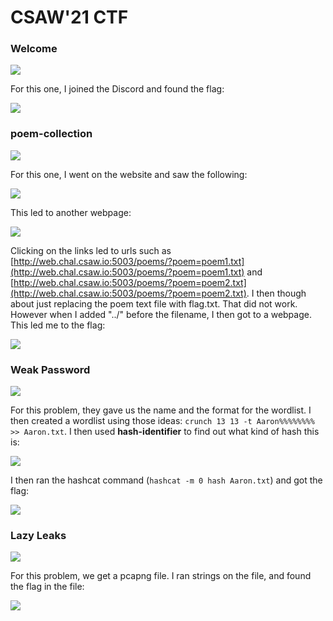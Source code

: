 # CSAW'21 CTF

### Welcome

![](../../.gitbook/assets/image%20%28217%29.png)

For this one, I joined the Discord and found the flag:

![](../../.gitbook/assets/image%20%28249%29.png)

### poem-collection

![](../../.gitbook/assets/image%20%28265%29.png)

For this one, I went on the website and saw the following:

![](../../.gitbook/assets/image%20%28264%29.png)

This led to another webpage:

![](../../.gitbook/assets/image%20%28226%29.png)

Clicking on the links led to urls such as [http://web.chal.csaw.io:5003/poems/?poem=poem1.txt](http://web.chal.csaw.io:5003/poems/?poem=poem1.txt) and [http://web.chal.csaw.io:5003/poems/?poem=poem2.txt](http://web.chal.csaw.io:5003/poems/?poem=poem2.txt). I then though about just replacing the poem text file with flag.txt. That did not work. However when I added "../" before the filename, I then got to a webpage. This led me to the flag:

![](../../.gitbook/assets/image%20%28231%29.png)

### Weak Password

![](../../.gitbook/assets/image%20%28250%29.png)

For this problem, they gave us the name and the format for the wordlist. I then created a wordlist using those ideas: `crunch 13 13 -t Aaron%%%%%%%% >> Aaron.txt`. I then used **hash-identifier** to find out what kind of hash this is:

![](../../.gitbook/assets/image%20%28251%29.png)

I then ran the hashcat command \(`hashcat -m 0 hash Aaron.txt`\) and got the flag:

![](../../.gitbook/assets/image%20%28220%29.png)

### Lazy Leaks

![](../../.gitbook/assets/image%20%28241%29.png)

For this problem, we get a pcapng file. I ran strings on the file, and found the flag in the file:

![](../../.gitbook/assets/image%20%28219%29.png)


